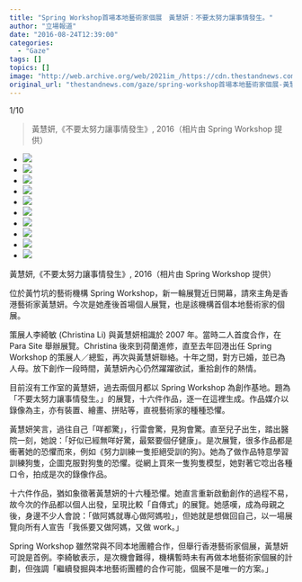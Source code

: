 ```yaml
---
title: "Spring Workshop首場本地藝術家個展　黃慧妍：不要太努力讓事情發生。"
author: "立場報道"
date: "2016-08-24T12:39:00"
categories:
  - "Gaze"
tags: []
topics: []
image: "http://web.archive.org/web/2021im_/https://cdn.thestandnews.com/media/photos/gallery/101/cache/001_Artwork_painting_Without20Trying_rYvUS_300x200cropcenter.jpg"
original_url: "thestandnews.com/gaze/spring-workshop首場本地藝術家個展-黃慧妍-不要太努力讓事情發生"
---
```

[](#)[](#)

[](#)1/10[](#)

> 黃慧妍,《不要太努力讓事情發生》, 2016（相片由 Spring Workshop 提供）

*   ![](http://web.archive.org/web/2021im_/https://cdn.thestandnews.com/media/photos/gallery/101/cache/001_Artwork_painting_Without20Trying_rYvUS_300x200cropcenter.jpg)
*   ![](http://web.archive.org/web/2021im_/https://cdn.thestandnews.com/media/photos/gallery/101/cache/010_Without20trying20artwork_Some20missions20belong20to20grandmother2C20and20some20to20the20Virgin20Mary_D1Wxo_300x200cropcenter.jpg)
*   ![](http://web.archive.org/web/2021im_/https://cdn.thestandnews.com/media/photos/gallery/101/cache/MMC_1312_ThaYi_300x200cropcenter.jpg)
*   ![](http://web.archive.org/web/2021im_/https://cdn.thestandnews.com/media/photos/gallery/101/cache/008_Artwork_installation_Dont20resist20the20lightning_cCBhk_300x200cropcenter.jpg)
*   ![](http://web.archive.org/web/2021im_/https://cdn.thestandnews.com/media/photos/gallery/101/cache/009_Exhibition20installation20shot_Everyone27s20sick_4DPf2_300x200cropcenter.jpg)
*   ![](http://web.archive.org/web/2021im_/https://cdn.thestandnews.com/media/photos/gallery/101/cache/002_Artwork_lightbox_Being20dead20will20be20our20only20shared20identity.jpg._htNVo_300x200cropcenter.jpg)
*   ![](http://web.archive.org/web/2021im_/https://cdn.thestandnews.com/media/photos/gallery/101/cache/003_Artwork_collage_You20see20me2C20though20I20am20not20here_HNCzU_300x200cropcenter.jpg)
*   ![](http://web.archive.org/web/2021im_/https://cdn.thestandnews.com/media/photos/gallery/101/cache/004_Artwork_video_A20centimeter20taller20than20you_bK4Vk_fyaUU_300x200cropcenter.png)
*   ![](http://web.archive.org/web/2021im_/https://cdn.thestandnews.com/media/photos/gallery/101/cache/005_Artwork_video_Clearing20ten20thorns_E8hYj_300x200cropcenter.jpg)
*   ![](http://web.archive.org/web/2021im_/https://cdn.thestandnews.com/media/photos/gallery/101/cache/007_Artwork_video_Reborn20every20second_fYEd5_300x200cropcenter.jpg)

黃慧妍,《不要太努力讓事情發生》, 2016（相片由 Spring Workshop 提供）

位於黃竹坑的藝術機構 Spring Workshop，新一輪展覽近日開幕，請來主角是香港藝術家黃慧妍。今次是她產後首場個人展覽，也是該機構首個本地藝術家的個展。

策展人李綺敏 (Christina Li) 與黃慧妍相識於 2007 年。當時二人首度合作，在 Para Site 舉辦展覽。Christina 後來到荷蘭進修，直至去年回港出任 Spring Workshop 的策展人／總監，再次與黃慧妍聯絡。十年之間，對方已婚，並已為人母。放下創作一段時間，黃慧妍內心仍然躍躍欲試，重拾創作的熱情。

目前沒有工作室的黃慧妍，過去兩個月都以 Spring Workshop 為創作基地。題為「不要太努力讓事情發生。」的展覽，十六件作品，逐一在這裡生成。作品媒介以錄像為主，亦有裝置、繪畫、拼貼等，直視藝術家的種種恐懼。

黃慧妍笑言，過往自己「咩都驚」，行雷會驚，見狗會驚。直至兒子出生，踏出醫院一刻，她說：「好似已經無咩好驚，最緊要個仔健康」。是次展覽，很多作品都是衝著她的恐懼而來，例如《努力訓練一隻拒絕受訓的狗》。她為了做作品特意學習訓練狗隻，企圖克服對狗隻的恐懼。從網上買來一隻狗隻模型，她對著它唸出各種口令，拍成是次的錄像作品。

十六件作品，猶如象徵著黃慧妍的十六種恐懼。她直言重新啟動創作的過程不易，故今次的作品都以個人出發，呈現比較「自傳式」的展覽。她感嘆，成為母親之後，身邊不少人會說：「做阿媽就專心做阿媽啦」，但她就是想做回自己，以一場展覽向所有人宣告「我係要又做阿媽，又做 work。」

Spring Workshop 雖然常與不同本地團體合作，但舉行香港藝術家個展，黃慧妍可說是首例。李綺敏表示，是次機會難得，機構暫時未有再做本地藝術家個展的計劃，但強調「繼續發掘與本地藝術團體的合作可能，個展不是唯一的方案。」